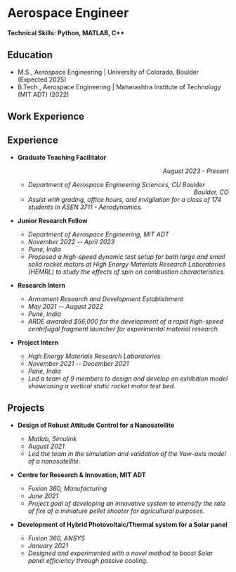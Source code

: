 # Aerospace Engineer

#### Technical Skills: Python, MATLAB, C++

## Education
- M.S., Aerospace Engineering	| University of Colorado, Boulder (Expected 2025) 			        		
- B.Tech., Aerospace Engineering | Maharashtra Institute of Technology (MIT ADT) (2022)

## Work Experience
## Experience
- **Graduate Teaching Facilitator** <div style="text-align: right"> *August 2023 - Present* </div>
  - *Department of Aerospace Engineering Sciences, CU Boulder*  <div style="text-align: right"> *Boulder, CO* </div>
  - *Assist with grading, office hours, and invigilation for a class of 174 students in ASEN 3711 - Aerodynamics.*

- **Junior Research Fellow**
  - *Department of Aerospace Engineering, MIT ADT*
  - *November 2022 -- April 2023*
  - *Pune, India*
  - *Proposed a high-speed dynamic test setup for both large and small solid rocket motors at High Energy Materials Research Laboratories (HEMRL) to study the effects of spin on combustion characteristics.*

- **Research Intern**
  - *Armament Research and Development Establishment*
  - *May 2021 -- August 2022*
  - *Pune, India*
  - *ARDE awarded $56,000 for the development of a rapid high-speed centrifugal fragment launcher for experimental material research.*

- **Project Intern**
  - *High Energy Materials Research Laboratories*
  - *November 2021 -- December 2021*
  - *Pune, India*
  - *Led a team of 9 members to design and develop an exhibition model showcasing a vertical static rocket motor test bed.*

## Projects
- **Design of Robust Attitude Control for a Nanosatellite**
  - *Matlab, Simulink*
  - *August 2021*
  - *Led the team in the simulation and validation of the Yaw-axis model of a nanosatellite.*

- **Centre for Research & Innovation, MIT ADT**
  - *Fusion 360, Manufacturing*
  - *June 2021*
  - *Project goal of developing an innovative system to intensify the rate of fire of a miniature pellet shooter for agricultural purposes.*

- **Development of Hybrid Photovoltaic/Thermal system for a Solar panel**
  - *Fusion 360, ANSYS*
  - *January 2021*
  - *Designed and experimented with a novel method to boost Solar panel efficiency through passive cooling.*
